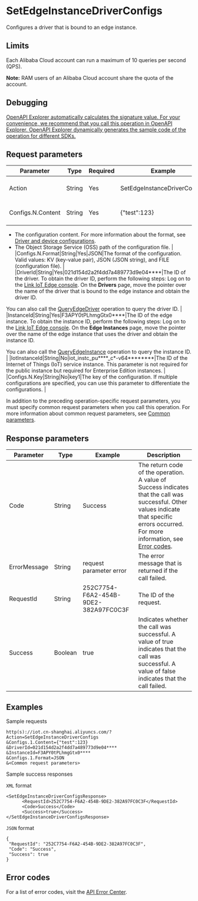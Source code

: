# SetEdgeInstanceDriverConfigs

Configures a driver that is bound to an edge instance.

## Limits

Each Alibaba Cloud account can run a maximum of 10 queries per second \(QPS\).

**Note:** RAM users of an Alibaba Cloud account share the quota of the account.

## Debugging

[OpenAPI Explorer automatically calculates the signature value. For your convenience, we recommend that you call this operation in OpenAPI Explorer. OpenAPI Explorer dynamically generates the sample code of the operation for different SDKs.](https://api.aliyun.com/#product=Iot&api=SetEdgeInstanceDriverConfigs&type=RPC&version=2018-01-20)

## Request parameters

|Parameter|Type|Required|Example|Description|
|---------|----|--------|-------|-----------|
|Action|String|Yes|SetEdgeInstanceDriverConfigs|The operation that you want to perform. Set the value to SetEdgeInstanceDriverConfigs. |
|Configs.N.Content|String|Yes|\{"test":123\}|The content of the configuration. You can specify one of the following items:

 -   The configuration content. For more information about the format, see [Driver and device configurations](~~120906~~).
-   The Object Storage Service \(OSS\) path of the configuration file. |
|Configs.N.Format|String|Yes|JSON|The format of the configuration. Valid values: KV \(key-value pair\), JSON \(JSON string\), and FILE \(configuration file\). |
|DriverId|String|Yes|021d154d2a2f4dd7a489773d9e04\*\*\*\*|The ID of the driver. To obtain the driver ID, perform the following steps: Log on to the [Link IoT Edge console](https://iot.console.aliyun.com/le/instance/list). On the **Drivers** page, move the pointer over the name of the driver that is bound to the edge instance and obtain the driver ID.

 You can also call the [QueryEdgeDriver](~~155776~~) operation to query the driver ID. |
|InstanceId|String|Yes|F3APY0tPLhmgGtx0\*\*\*\*|The ID of the edge instance. To obtain the instance ID, perform the following steps: Log on to the [Link IoT Edge console](https://iot.console.aliyun.com/le/instance/list). On the **Edge Instances** page, move the pointer over the name of the edge instance that uses the driver and obtain the instance ID.

 You can also call the [QueryEdgeInstance](~~135214~~) operation to query the instance ID. |
|IotInstanceId|String|No|iot\_instc\_pu\*\*\*\*\_c\*-v64\*\*\*\*\*\*\*\*|The ID of the Internet of Things \(IoT\) service instance. This parameter is not required for the public instance but required for Enterprise Edition instances. |
|Configs.N.Key|String|No|key1|The key of the configuration. If multiple configurations are specified, you can use this parameter to differentiate the configurations. |

In addition to the preceding operation-specific request parameters, you must specify common request parameters when you call this operation. For more information about common request parameters, see [Common parameters](~~30561~~).

## Response parameters

|Parameter|Type|Example|Description|
|---------|----|-------|-----------|
|Code|String|Success|The return code of the operation. A value of Success indicates that the call was successful. Other values indicate that specific errors occurred. For more information, see [Error codes](~~135200~~). |
|ErrorMessage|String|request parameter error|The error message that is returned if the call failed. |
|RequestId|String|252C7754-F6A2-454B-9DE2-382A97FC0C3F|The ID of the request. |
|Success|Boolean|true|Indicates whether the call was successful. A value of true indicates that the call was successful. A value of false indicates that the call failed. |

## Examples

Sample requests

```
http(s)://iot.cn-shanghai.aliyuncs.com/? Action=SetEdgeInstanceDriverConfigs
&Configs.1.Content={"test":123}
&DriverId=021d154d2a2f4dd7a489773d9e04****
&InstanceId=F3APY0tPLhmgGtx0****
&Configs.1.Format=JSON
&<Common request parameters>
```

Sample success responses

`XML` format

```
<SetEdgeInstanceDriverConfigsResponse>
      <RequestId>252C7754-F6A2-454B-9DE2-382A97FC0C3F</RequestId>
      <Code>Success</Code>
      <Success>true</Success>
</SetEdgeInstanceDriverConfigsResponse>
```

`JSON` format

```
{
 "RequestId": "252C7754-F6A2-454B-9DE2-382A97FC0C3F",
 "Code": "Success",
 "Success": true
}
```

## Error codes

For a list of error codes, visit the [API Error Center](https://error-center.alibabacloud.com/status/product/Iot).

